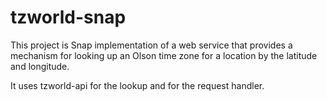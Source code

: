 # tzworld-snap
This project is Snap implementation of a web service that provides a mechanism for looking up an Olson time zone for a location by the latitude and longitude.

It uses tzworld-api for the lookup and for the request handler.

